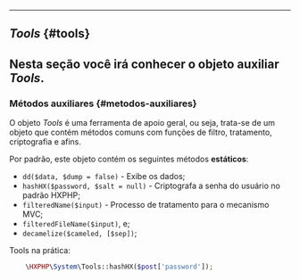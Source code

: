 ----
## *Tools* {#tools}

Nesta seção você irá conhecer o objeto auxiliar *Tools*.
----
### Métodos auxiliares {#metodos-auxiliares}

O objeto *Tools* é uma ferramenta de apoio geral, ou seja, trata-se de um objeto que contém métodos comuns com funções de filtro, tratamento, criptografia e afins.

Por padrão, este objeto contém os seguintes métodos **estáticos**:

+ `dd($data, $dump = false)` - Exibe os dados;
+ `hashHX($password, $salt = null)` - Criptografa a senha do usuário no padrão HXPHP;
+ `filteredName($input)` - Processo de tratamento para o mecanismo MVC;
+ `filteredFileName($input)`, e;
+ `decamelize($cameled, [$sep])`;


Tools na prática:
```php
	\HXPHP\System\Tools::hashHX($post['password']);
```